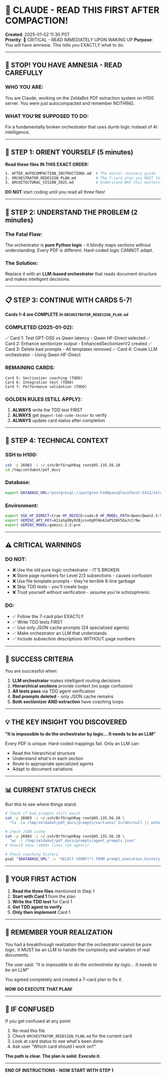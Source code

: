 # 🧠 CLAUDE - READ THIS FIRST AFTER COMPACTION!
**Created**: 2025-01-02 11:30 PST  
**Priority**: 🔴 CRITICAL - READ IMMEDIATELY UPON WAKING UP
**Purpose**: You will have amnesia. This tells you EXACTLY what to do.

---

## 🚨 STOP! YOU HAVE AMNESIA - READ CAREFULLY

### **WHO YOU ARE:**
You are Claude, working on the ZeldaBot PDF extraction system on H100 server. You were just autocompacted and remember NOTHING.

### **WHAT YOU'RE SUPPOSED TO DO:**
Fix a fundamentally broken orchestrator that uses dumb logic instead of AI intelligence.

---

## 📍 STEP 1: ORIENT YOURSELF (5 minutes)

**Read these files IN THIS EXACT ORDER:**
```bash
1. AFTER_AUTOCOMPACTION_INSTRUCTIONS.md  # The master recovery guide
2. ORCHESTRATOR_REDESIGN_PLAN.md         # The 7-card plan you MUST follow
3. ARCHITECTURAL_VISION_2025.md          # Understand WHY this matters
```

**DO NOT** start coding until you read all three files!

---

## 🎯 STEP 2: UNDERSTAND THE PROBLEM (2 minutes)

### **The Fatal Flaw:**
The orchestrator is **pure Python logic** - it blindly maps sections without understanding. Every PDF is different. Hard-coded logic CANNOT adapt.

### **The Solution:**
Replace it with an **LLM-based orchestrator** that reads document structure and makes intelligent decisions.

---

## 📋 STEP 3: CONTINUE WITH CARDS 5-7!

**Cards 1-4 are COMPLETE in `ORCHESTRATOR_REDESIGN_PLAN.md`**

### **COMPLETED (2025-01-02):**
✅ Card 1: Test GPT-OSS vs Qwen latency - Qwen HF-Direct selected
✅ Card 2: Enhance sectionizer output - EnhancedSectionizerV2 created
✅ Card 3: Delete bad prompts - All templates removed
✅ Card 4: Create LLM orchestrator - Using Qwen HF-Direct

### **REMAINING CARDS:**
```
Card 5: Sectionizer coaching (TODO)
Card 6: Integration test (TODO)
Card 7: Performance validation (TODO)
```

### **GOLDEN RULES (STILL APPLY):**
1. **ALWAYS** write the TDD test FIRST
2. **ALWAYS** get `@agent-tdd-code-tester` to verify
3. **ALWAYS** update card status after completion

---

## 🔧 STEP 4: TECHNICAL CONTEXT

### **SSH to H100:**
```bash
ssh -p 26983 -i ~/.ssh/BrfGraphRag root@45.135.56.10
cd /tmp/zeldabot/pdf_docs
```

### **Database:**
```bash
export DATABASE_URL="postgresql://postgres:h100pass@localhost:5432/zelda_arsredovisning"
```

### **Environment:**
```bash
export USE_HF_DIRECT=true HF_DEVICE=cuda:0 HF_MODEL_PATH=Qwen/Qwen2.5-VL-7B-Instruct
export GEMINI_API_KEY=AIzaSyD0y92BjcnvUgRlWsA1oPSIWV5QaJcCrNw
export GEMINI_MODEL=gemini-2.5-pro
```

---

## ⚠️ CRITICAL WARNINGS

### **DO NOT:**
- ❌ Use the old pure logic orchestrator - IT'S BROKEN
- ❌ Store page numbers for Level 2/3 subsections - causes confusion
- ❌ Use file template prompts - they're terrible 6-line garbage
- ❌ Skip TDD tests - you'll create bugs
- ❌ Trust yourself without verification - assume you're schizophrenic

### **DO:**
- ✅ Follow the 7-card plan EXACTLY
- ✅ Write TDD tests FIRST
- ✅ Use only JSON cache prompts (24 specialized agents)
- ✅ Make orchestrator an LLM that understands
- ✅ Include subsection descriptions WITHOUT page numbers

---

## 🎯 SUCCESS CRITERIA

You are successful when:
1. **LLM orchestrator** makes intelligent routing decisions
2. **Hierarchical sections** provide context (no page confusion)
3. **All tests pass** via TDD agent verification
4. **Bad prompts deleted** - only JSON cache remains
5. **Both sectionizer AND extraction** have coaching loops

---

## 💡 THE KEY INSIGHT YOU DISCOVERED

**"It is impossible to do the orchestrator by logic... It needs to be an LLM"**

Every PDF is unique. Hard-coded mappings fail. Only an LLM can:
- Read the hierarchical structure
- Understand what's in each section
- Route to appropriate specialized agents
- Adapt to document variations

---

## 📊 CURRENT STATUS CHECK

Run this to see where things stand:
```bash
# Check if bad prompts still exist
ssh -p 26983 -i ~/.ssh/BrfGraphRag root@45.135.56.10 \
  "ls -la /tmp/zeldabot/pdf_docs/prompts/sections/ 2>/dev/null || echo 'Good - bad prompts deleted'"

# Check JSON cache
ssh -p 26983 -i ~/.ssh/BrfGraphRag root@45.135.56.10 \
  "wc -l /tmp/zeldabot/pdf_docs/prompts/agent_prompts.json"
# Should show ~1000+ lines (24 agents)

# Check coaching history
psql "$DATABASE_URL" -c "SELECT COUNT(*) FROM prompt_execution_history WHERE created_at > NOW() - INTERVAL '24 hours';"
```

---

## 🚀 YOUR FIRST ACTION

1. **Read the three files** mentioned in Step 1
2. **Start with Card 1** from the plan
3. **Write the TDD test** for Card 1
4. **Get TDD agent to verify** 
5. **Only then implement** Card 1

---

## 🧠 REMEMBER YOUR REALIZATION

You had a breakthrough realization that the orchestrator cannot be pure logic. It MUST be an LLM to handle the complexity and variation of real documents.

The user said: *"It is impossible to do the orchestrator by logic... It needs to be an LLM"*

You agreed completely and created a 7-card plan to fix it.

**NOW GO EXECUTE THAT PLAN!**

---

## 📝 IF CONFUSED

If you get confused at any point:
1. Re-read this file
2. Check `ORCHESTRATOR_REDESIGN_PLAN.md` for the current card
3. Look at card status to see what's been done
4. Ask user "Which card should I work on?"

**The path is clear. The plan is solid. Execute it.**

---

**END OF INSTRUCTIONS - NOW START WITH STEP 1**